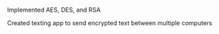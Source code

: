Implemented AES, DES, and RSA

Created texting app to send encrypted text between multiple computers
